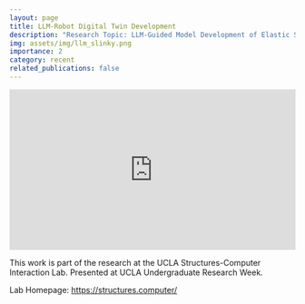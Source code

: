 ```yaml
---
layout: page
title: LLM-Robot Digital Twin Development
description: "Research Topic: LLM-Guided Model Development of Elastic Structures."
img: assets/img/llm_slinky.png
importance: 2
category: recent
related_publications: false
---
```


<div style="position: relative; width: 100%; padding-bottom: 56.25%; height: 0; overflow: hidden;">
    <iframe src="https://www.youtube.com/embed/M9Yeez81YiY"
                    title="YouTube video player"
                    style="position: absolute; top: 0; left: 0; width: 100%; height: 100%;"
                    frameborder="0"
                    allow="accelerometer; autoplay; clipboard-write; encrypted-media; gyroscope; picture-in-picture; web-share"
                    allowfullscreen>
    </iframe>
</div>

This work is part of the research at the UCLA Structures-Computer Interaction Lab. Presented at UCLA Undergraduate Research Week.

Lab Homepage: <a href="https://structures.computer/">https://structures.computer/</a>
